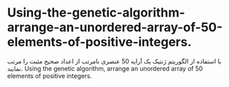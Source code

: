 # Using-the-genetic-algorithm-arrange-an-unordered-array-of-50-elements-of-positive-integers.
با استفاده از الگوریتم ژنتیک یک آرایه 50 عنصری نامرتب از اعداد صحیح مثبت را مرتب نمایید. 
Using the genetic algorithm, arrange an unordered array of 50 elements of positive integers.
